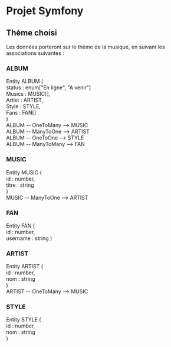 # Projet Symfony

## Thème choisi

Les données porteront sur le thème de la musique, en suivant les associations suivantes :

### ALBUM
  
Entity ALBUM (  
    status : enum["En ligne", "A venir"]  
    Musics : MUSIC[],  
    Artist : ARTIST,  
    Style : STYLE,  
    Fans : FAN[]  
 )  
ALBUM -- OneToMany --> MUSIC  
ALBUM -- ManyToOne --> ARTIST  
ALBUM -- OneToOne --> STYLE  
ALBUM -- ManyToMany --> FAN  
  
### MUSIC
  
Entity MUSIC (   
    id : number,  
    titre : string  
 )  
MUSIC -- ManyToOne --> ARTIST  
  
### FAN
  
Entity FAN (  
    id : number,  
    username : string
)  
  
### ARTIST
  
Entity ARTIST (  
    id : number,  
    nom : string  
)  
ARTIST -- OneToMany --> MUSIC  

### STYLE
  
Entity STYLE (  
    id : number,  
    nom : string  
)  



